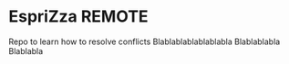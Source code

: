 # EspriZza REMOTE
Repo to learn how to resolve conflicts 
Blablablablablablabla
Blablablabla
Blablabla

